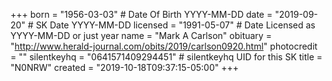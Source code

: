 +++
born = "1956-03-03"        # Date Of Birth YYYY-MM-DD
date = "2019-09-20"        # SK Date YYYY-MM-DD
licensed = "1991-05-07"    # Date Licensed as YYYY-MM-DD or just year
name = "Mark A Carlson"
obituary = "http://www.herald-journal.com/obits/2019/carlson0920.html" 
photocredit = ""
silentkeyhq = "0641571409294451" # silentkeyhq UID for this SK
title = "N0NRW"
created = "2019-10-18T09:37:15-05:00"
+++
